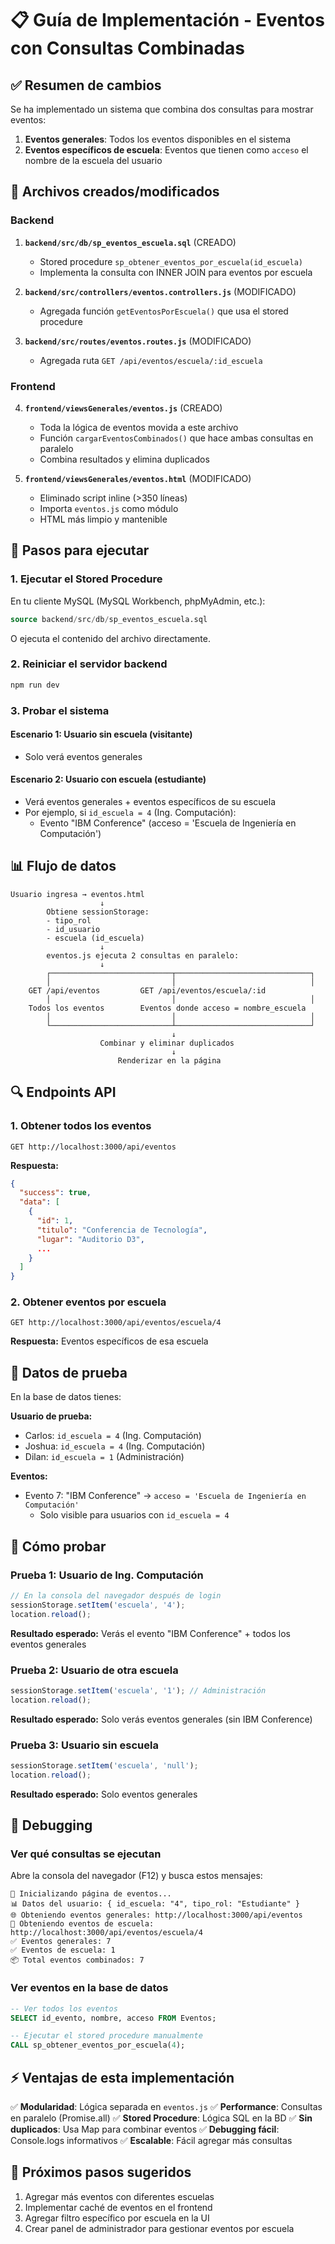# 📋 Guía de Implementación - Eventos con Consultas Combinadas

## ✅ Resumen de cambios

Se ha implementado un sistema que combina dos consultas para mostrar eventos:
1. **Eventos generales**: Todos los eventos disponibles en el sistema
2. **Eventos específicos de escuela**: Eventos que tienen como `acceso` el nombre de la escuela del usuario

## 📁 Archivos creados/modificados

### Backend

1. **`backend/src/db/sp_eventos_escuela.sql`** (CREADO)
   - Stored procedure `sp_obtener_eventos_por_escuela(id_escuela)`
   - Implementa la consulta con INNER JOIN para eventos por escuela

2. **`backend/src/controllers/eventos.controllers.js`** (MODIFICADO)
   - Agregada función `getEventosPorEscuela()` que usa el stored procedure

3. **`backend/src/routes/eventos.routes.js`** (MODIFICADO)
   - Agregada ruta `GET /api/eventos/escuela/:id_escuela`

### Frontend

4. **`frontend/viewsGenerales/eventos.js`** (CREADO)
   - Toda la lógica de eventos movida a este archivo
   - Función `cargarEventosCombinados()` que hace ambas consultas en paralelo
   - Combina resultados y elimina duplicados

5. **`frontend/viewsGenerales/eventos.html`** (MODIFICADO)
   - Eliminado script inline (>350 líneas)
   - Importa `eventos.js` como módulo
   - HTML más limpio y mantenible

## 🚀 Pasos para ejecutar

### 1. Ejecutar el Stored Procedure

En tu cliente MySQL (MySQL Workbench, phpMyAdmin, etc.):

```sql
source backend/src/db/sp_eventos_escuela.sql
```

O ejecuta el contenido del archivo directamente.

### 2. Reiniciar el servidor backend

```bash
npm run dev
```

### 3. Probar el sistema

#### Escenario 1: Usuario sin escuela (visitante)
- Solo verá eventos generales

#### Escenario 2: Usuario con escuela (estudiante)
- Verá eventos generales + eventos específicos de su escuela
- Por ejemplo, si `id_escuela = 4` (Ing. Computación):
  - Evento "IBM Conference" (acceso = 'Escuela de Ingeniería en Computación')

## 📊 Flujo de datos

```
Usuario ingresa → eventos.html
                    ↓
        Obtiene sessionStorage:
        - tipo_rol
        - id_usuario
        - escuela (id_escuela)
                    ↓
        eventos.js ejecuta 2 consultas en paralelo:
                    ↓
        ┌───────────────────────────┬──────────────────────────────┐
        │                           │                              │
    GET /api/eventos         GET /api/eventos/escuela/:id
        │                           │                              │
    Todos los eventos        Eventos donde acceso = nombre_escuela
        │                           │                              │
        └───────────────────────────┴──────────────────────────────┘
                                    ↓
                    Combinar y eliminar duplicados
                                    ↓
                        Renderizar en la página
```

## 🔍 Endpoints API

### 1. Obtener todos los eventos
```
GET http://localhost:3000/api/eventos
```

**Respuesta:**
```json
{
  "success": true,
  "data": [
    {
      "id": 1,
      "titulo": "Conferencia de Tecnología",
      "lugar": "Auditorio D3",
      ...
    }
  ]
}
```

### 2. Obtener eventos por escuela
```
GET http://localhost:3000/api/eventos/escuela/4
```

**Respuesta:** Eventos específicos de esa escuela

## 📝 Datos de prueba

En la base de datos tienes:

**Usuario de prueba:**
- Carlos: `id_escuela = 4` (Ing. Computación)
- Joshua: `id_escuela = 4` (Ing. Computación)
- Dilan: `id_escuela = 1` (Administración)

**Eventos:**
- Evento 7: "IBM Conference" → `acceso = 'Escuela de Ingeniería en Computación'`
  - Solo visible para usuarios con `id_escuela = 4`

## 🧪 Cómo probar

### Prueba 1: Usuario de Ing. Computación
```javascript
// En la consola del navegador después de login
sessionStorage.setItem('escuela', '4');
location.reload();
```
**Resultado esperado:** Verás el evento "IBM Conference" + todos los eventos generales

### Prueba 2: Usuario de otra escuela
```javascript
sessionStorage.setItem('escuela', '1'); // Administración
location.reload();
```
**Resultado esperado:** Solo verás eventos generales (sin IBM Conference)

### Prueba 3: Usuario sin escuela
```javascript
sessionStorage.setItem('escuela', 'null');
location.reload();
```
**Resultado esperado:** Solo eventos generales

## 🐛 Debugging

### Ver qué consultas se ejecutan
Abre la consola del navegador (F12) y busca estos mensajes:

```
🚀 Inicializando página de eventos...
📊 Datos del usuario: { id_escuela: "4", tipo_rol: "Estudiante" }
🌐 Obteniendo eventos generales: http://localhost:3000/api/eventos
🏫 Obteniendo eventos de escuela: http://localhost:3000/api/eventos/escuela/4
✅ Eventos generales: 7
✅ Eventos de escuela: 1
📦 Total eventos combinados: 7
```

### Ver eventos en la base de datos
```sql
-- Ver todos los eventos
SELECT id_evento, nombre, acceso FROM Eventos;

-- Ejecutar el stored procedure manualmente
CALL sp_obtener_eventos_por_escuela(4);
```

## ⚡ Ventajas de esta implementación

✅ **Modularidad**: Lógica separada en `eventos.js`
✅ **Performance**: Consultas en paralelo (Promise.all)
✅ **Stored Procedure**: Lógica SQL en la BD
✅ **Sin duplicados**: Usa Map para combinar eventos
✅ **Debugging fácil**: Console.logs informativos
✅ **Escalable**: Fácil agregar más consultas

## 🎯 Próximos pasos sugeridos

1. Agregar más eventos con diferentes escuelas
2. Implementar caché de eventos en el frontend
3. Agregar filtro específico por escuela en la UI
4. Crear panel de administrador para gestionar eventos por escuela
